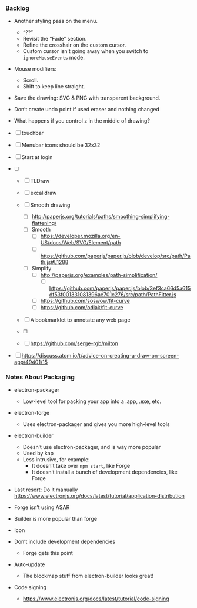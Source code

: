 ### Backlog

- Another styling pass on the menu.
  - “??”
  - Revisit the “Fade” section.
  - Refine the crosshair on the custom cursor.
  - Custom cursor isn’t going away when you switch to `ignoreMouseEvents` mode.
- Mouse modifiers:
  - Scroll.
  - Shift to keep line straight.
- Save the drawing: SVG & PNG with transparent background.

- Don’t create undo point if used eraser and nothing changed
- What happens if you control z in the middle of drawing?

- [ ] touchbar
- [ ] Menubar icons should be 32x32
- [ ] Start at login

- [ ] 
    - [ ] TLDraw
    - [ ] excalidraw
    - [ ] Smooth drawing
        - [ ] http://paperjs.org/tutorials/paths/smoothing-simplifying-flattening/
        - [ ] Smooth
            - [ ] https://developer.mozilla.org/en-US/docs/Web/SVG/Element/path
            - [ ] https://github.com/paperjs/paper.js/blob/develop/src/path/Path.js#L1288
        - [ ] Simplify
            - [ ] http://paperjs.org/examples/path-simplification/
                - [ ] https://github.com/paperjs/paper.js/blob/3ef3ca66d5a615df53f001331081396ae701c276/src/path/PathFitter.js
            - [ ] https://github.com/soswow/fit-curve
            - [ ] https://github.com/odiak/fit-curve
    - [ ] A bookmarklet to annotate any web page


    - [ ] 
    - [ ] https://github.com/serge-rgb/milton
- [ ] https://discuss.atom.io/t/advice-on-creating-a-draw-on-screen-app/49401/15

### Notes About Packaging

- electron-packager
  - Low-level tool for packing your app into a .app, .exe, etc.
- electron-forge
  - Uses electron-packager and gives you more high-level tools
- electron-builder
  - Doesn’t use electron-packager, and is way more popular
  - Used by kap
  - Less intrusive, for example:
    - It doesn’t take over `npm start`, like Forge
    - It doesn’t install a bunch of development dependencies, like Forge

- Last resort: Do it manually https://www.electronjs.org/docs/latest/tutorial/application-distribution

- Forge isn’t using ASAR

- Builder is more popular than forge

- Icon
- Don’t include development dependencies
  - Forge gets this point
- Auto-update
  - The blockmap stuff from electron-builder looks great!
- Code signing
  - https://www.electronjs.org/docs/latest/tutorial/code-signing
